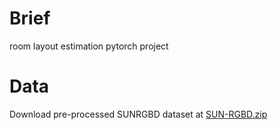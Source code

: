 # Brief
room layout estimation pytorch project

# Data
Download pre-processed SUNRGBD dataset at [SUN-RGBD.zip](https://drive.google.com/open?id=1oP0-n0AHW5mlfNrORLmQAAXqv0ByjIRg)

